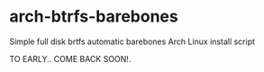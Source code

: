 # arch-btrfs-barebones
Simple full disk brtfs automatic barebones Arch Linux install script

TO EARLY.. COME BACK SOON!.
